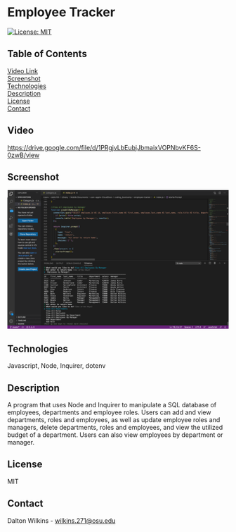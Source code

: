 # Employee Tracker

[![License: MIT](https://img.shields.io/badge/License-MIT-blue.svg)](https://opensource.org/licenses/MIT)

## Table of Contents
[Video Link](#Video)  
[Screenshot](#Screenshot)  
[Technologies](#Technologies)  
[Description](#Description)  
[License](#License)  
[Contact](#Contact)

## Video
https://drive.google.com/file/d/1PRgjvLbEubjJbmaixVOPNbvKF6S-0zwB/view

## Screenshot
![Screenshot](assets/images/screenshot.png)

## Technologies
Javascript, Node, Inquirer, dotenv

## Description
A program that uses Node and Inquirer to manipulate a SQL database of employees, departments and employee roles. Users can add and view departments, roles and employees, as well as update employee roles and managers, delete departments, roles and employees, and view the utilized budget of a department. Users can also view employees by department or manager.

## License
MIT

## Contact
Dalton Wilkins - wilkins.271@osu.edu
